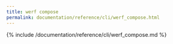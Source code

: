 ```yaml
---
title: werf compose
permalink: documentation/reference/cli/werf_compose.html
---
```


{% include /documentation/reference/cli/werf_compose.md %}
